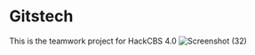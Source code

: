 # Gitstech

This is the teamwork project for HackCBS 4.0
![Screenshot (32)](https://user-images.githubusercontent.com/89355345/139579169-bd8ff5d2-fe20-4f3e-af04-dac8fa747253.png)
